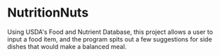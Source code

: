 # NutritionNuts
Using USDA's Food and Nutrient Database, this project allows a user to input a food item, and the program spits out a few suggestions for side dishes that would make a balanced meal. 
